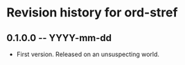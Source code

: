 # Revision history for ord-stref

## 0.1.0.0 -- YYYY-mm-dd

* First version. Released on an unsuspecting world.
